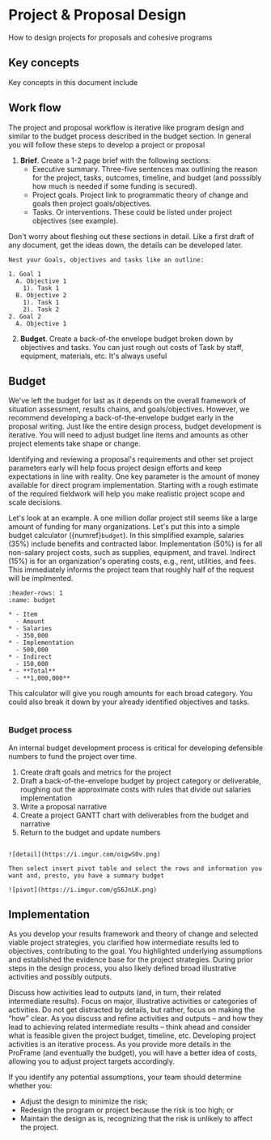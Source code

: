 # Project & Proposal Design
How to design projects for proposals and cohesive programs

## Key concepts
Key concepts in this document include

## Work flow
The project and proposal workflow is iterative like program design and similar to the budget process described in the budget section. In general you will follow these steps to develop a project or proposal

1. **Brief**. Create a 1-2 page brief with the following sections:
    - Executive summary. Three-five sentences max outlining the reason for the project, tasks, outcomes, timeline, and budget (and posssibly how much is needed if some funding is secured).
    - Project goals. Project link to programmatic theory of change and goals then project goals/objectives.
    - Tasks. Or interventions. These could be listed under project objectives (see example).

Don't worry about fleshing out these sections in detail. Like a first draft of any document, get the ideas down, the details can be developed later.

```{tip}
Nest your Goals, objectives and tasks like an outline:

1. Goal 1
  A. Objective 1
    1). Task 1
  B. Objective 2
    1). Task 1
    2). Task 2  
2. Goal 2
  A. Objective 1
```

2. **Budget**. Create a back-of-the envelope budget broken down by objectives and tasks. You can just rough out costs of Task by staff, equipment, materials, etc. It's always useful 



## Budget
We've left the budget for last as it depends on the overall framework of situation assessment, results chains, and goals/objectives. However, we recommend developing a back-of-the-envelope budget early in the proposal writing. Just like the entire design process, budget development is iterative. You will need to adjust budget line items and amounts as other project elements take shape or change.

Identifying and reviewing a proposal's requirements and other set project parameters early will help focus project design efforts and keep expectations in line with reality. One key parameter is the amount of money available for direct program implementation. Starting with a rough estimate of the required fieldwork will help you make realistic project scope and scale decisions.

Let's look at an example. A one million dollar project still seems like a large amount of funding for many organizations. Let's put this into a simple budget calculator ({numref}`budget`). In this simplified example, salaries (35%) include benefits and contracted labor. Implementation (50%) is for all non-salary project costs, such as supplies, equipment, and travel. Indirect (15%) is for an organization's operating costs, e.g., rent, utilities, and fees. This immediately informs the project team that roughly half of the request will be implmented.

```{list-table} Back-of-the-envelope budget calculator.
:header-rows: 1
:name: budget

* - Item
  - Amount
* - Salaries
  - 350,000
* - Implementation
  - 500,000
* - Indirect
  - 150,000
* - **Total**
  - **1,000,000**
```

This calculator will give you rough amounts for each broad category. You could also break it down by your already identified objectives and tasks.

```{warning} **Critical**: include inflationary increases in your budget, especially for salaries and material costs that will increase over the project lifetime (at least 4%/yr). If an application only allows one number per item, calculate costs in your budget spreadsheet over the number of years of the project.

```

### Budget process
An internal budget development process is critical for developing defensible numbers to fund the project over time.

1. Create draft goals and metrics for the project
2. Draft a back-of-the-envelope budget by project category or deliverable, roughing out the approximate costs with rules that divide out salaries implementation
3. Write a proposal narrative
4. Create a project GANTT chart with deliverables from the budget and narrative
5. Return to the budget and update numbers

```{tip} Creating budgets by scratch using a spreadsheet can be tedious, especially when funders ask for detailed and summary budgets or the project tiers from a program budget. If you use Excel, create a table with your budget detail 

![detail](https://i.imgur.com/oigwS0v.png)

Then select insert pivot table and select the rows and information you want and, presto, you have a summary budget

![pivot](https://i.imgur.com/gS6JnLK.png)

```

## Implementation
As you develop your results framework and theory of change and selected viable project strategies, you clarified how intermediate results led to objectives, contributing to the goal. You highlighted underlying assumptions and established the evidence base for the project strategies. During prior steps in the design process, you also likely defined broad illustrative activities and possibly outputs.

Discuss how activities lead to outputs (and, in turn, their related intermediate results). Focus on major, illustrative activities or categories of activities. Do not get distracted by details, but rather, focus on making the “how” clear. As you discuss and refine activities and outputs – and how they lead to achieving related intermediate results – think ahead and consider what is feasible given the project budget, timeline, etc. Developing project activities is an iterative process. As you provide more details in the ProFrame (and eventually the budget), you will have a better idea of costs, allowing you to adjust project targets accordingly.

If you identify any potential assumptions, your team should determine whether you:

- Adjust the design to minimize the risk;
- Redesign the program or project because the risk is too high; or
- Maintain the design as is, recognizing that the risk is unlikely to affect the project.